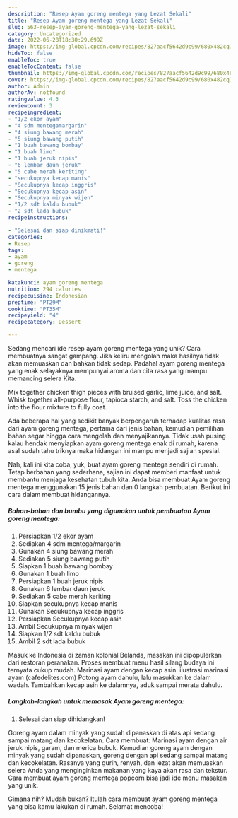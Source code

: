```yaml
---
description: "Resep Ayam goreng mentega yang Lezat Sekali"
title: "Resep Ayam goreng mentega yang Lezat Sekali"
slug: 563-resep-ayam-goreng-mentega-yang-lezat-sekali
category: Uncategorized
date: 2022-06-28T18:30:29.699Z
image: https://img-global.cpcdn.com/recipes/827aacf5642d9c99/680x482cq70/ayam-goreng-mentega-foto-resep-utama.jpg
hideToc: false
enableToc: true
enableTocContent: false
thumbnail: https://img-global.cpcdn.com/recipes/827aacf5642d9c99/680x482cq70/ayam-goreng-mentega-foto-resep-utama.jpg
cover: https://img-global.cpcdn.com/recipes/827aacf5642d9c99/680x482cq70/ayam-goreng-mentega-foto-resep-utama.jpg
author: Admin
authorAv: notfound
ratingvalue: 4.3
reviewcount: 3
recipeingredient:
- "1/2 ekor ayam"
- "4 sdm mentegamargarin"
- "4 siung bawang merah"
- "5 siung bawang putih"
- "1 buah bawang bombay"
- "1 buah limo"
- "1 buah jeruk nipis"
- "6 lembar daun jeruk"
- "5 cabe merah keriting"
- "secukupnya kecap manis"
- "Secukupnya kecap inggris"
- "Secukupnya kecap asin"
- "Secukupnya minyak wijen"
- "1/2 sdt kaldu bubuk"
- "2 sdt lada bubuk"
recipeinstructions:

- "Selesai dan siap dinikmati!"
categories:
- Resep
tags:
- ayam
- goreng
- mentega

katakunci: ayam goreng mentega 
nutrition: 294 calories
recipecuisine: Indonesian
preptime: "PT29M"
cooktime: "PT35M"
recipeyield: "4"
recipecategory: Dessert

---
```





Sedang mencari ide resep ayam goreng mentega yang unik? Cara membuatnya sangat gampang. Jika keliru mengolah maka hasilnya tidak akan memuaskan dan bahkan tidak sedap. Padahal ayam goreng mentega yang enak selayaknya mempunyai aroma dan cita rasa yang mampu memancing selera Kita.





Mix together chicken thigh pieces with bruised garlic, lime juice, and salt. Whisk together all-purpose flour, tapioca starch, and salt. Toss the chicken into the flour mixture to fully coat.

Ada beberapa hal yang sedikit banyak berpengaruh terhadap kualitas rasa dari ayam goreng mentega, pertama dari jenis bahan, kemudian pemilihan bahan segar hingga cara mengolah dan menyajikannya. Tidak usah pusing kalau hendak menyiapkan ayam goreng mentega enak di rumah, karena asal sudah tahu triknya maka hidangan ini mampu menjadi sajian spesial.






Nah, kali ini kita coba, yuk, buat ayam goreng mentega sendiri di rumah. Tetap berbahan yang sederhana, sajian ini dapat memberi manfaat untuk membantu menjaga kesehatan tubuh kita. Anda bisa membuat Ayam goreng mentega menggunakan 15 jenis bahan dan 0 langkah pembuatan. Berikut ini cara dalam membuat hidangannya.

<!--inarticleads1-->

##### Bahan-bahan dan bumbu yang digunakan untuk pembuatan Ayam goreng mentega:

1. Persiapkan 1/2 ekor ayam
1. Sediakan 4 sdm mentega/margarin
1. Gunakan 4 siung bawang merah
1. Sediakan 5 siung bawang putih
1. Siapkan 1 buah bawang bombay
1. Gunakan 1 buah limo
1. Persiapkan 1 buah jeruk nipis
1. Gunakan 6 lembar daun jeruk
1. Sediakan 5 cabe merah keriting
1. Siapkan secukupnya kecap manis
1. Gunakan Secukupnya kecap inggris
1. Persiapkan Secukupnya kecap asin
1. Ambil Secukupnya minyak wijen
1. Siapkan 1/2 sdt kaldu bubuk
1. Ambil 2 sdt lada bubuk


Masuk ke Indonesia di zaman kolonial Belanda, masakan ini dipopulerkan dari restoran peranakan. Proses membuat menu hasil silang budaya ini ternyata cukup mudah. Marinasi ayam dengan kecap asin. ilustrasi marinasi ayam (cafedelites.com) Potong ayam dahulu, lalu masukkan ke dalam wadah. Tambahkan kecap asin ke dalamnya, aduk sampai merata dahulu. 

<!--inarticleads2-->

##### Langkah-langkah untuk memasak Ayam goreng mentega:


1. Selesai dan siap dihidangkan!

Goreng ayam dalam minyak yang sudah dipanaskan di atas api sedang sampai matang dan kecokelatan. Cara membuat: Marinasi ayam dengan air jeruk nipis, garam, dan merica bubuk. Kemudian goreng ayam dengan minyak yang sudah dipanaskan, goreng dengan api sedang sampai matang dan kecokelatan. Rasanya yang gurih, renyah, dan lezat akan memuaskan selera Anda yang menginginkan makanan yang kaya akan rasa dan tekstur. Cara membuat ayam goreng mentega popcorn bisa jadi ide menu masakan yang unik. 

Gimana nih? Mudah bukan? Itulah cara membuat ayam goreng mentega yang bisa kamu lakukan di rumah. Selamat mencoba!
